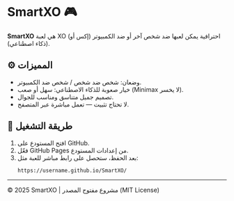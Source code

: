 # SmartXO 🎮

**SmartXO** هي لعبة XO (إكس أو) احترافية يمكن لعبها ضد شخص آخر أو ضد الكمبيوتر (ذكاء اصطناعي).

## ⚙️ المميزات
- وضعان: شخص ضد شخص / شخص ضد الكمبيوتر.
- خيار صعوبة للذكاء الاصطناعي: سهل أو صعب (Minimax لا يخسر).
- تصميم جميل متناسق ومناسب للجوال.
- لا تحتاج تثبيت — تعمل مباشرة عبر المتصفح.

## 🚀 طريقة التشغيل
1. افتح المستودع على GitHub.
2. فعّل GitHub Pages من إعدادات المستودع.
3. بعد الحفظ، ستحصل على رابط مباشر للعبة مثل:
   ```
   https://username.github.io/SmartXO/
   ```

---
© 2025 SmartXO | مشروع مفتوح المصدر (MIT License)
